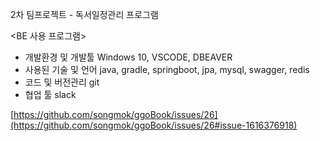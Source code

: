 2차 팀프로젝트 - 독서일정관리 프로그램

<BE 사용 프로그램>
- 개발환경 및 개발툴
Windows 10, VSCODE, DBEAVER
- 사용된 기술 및 언어 
java, gradle, springboot, jpa, mysql, swagger, redis
- 코드 및 버전관리
git
- 협업 툴
slack


[https://github.com/songmok/ggoBook/issues/26](https://github.com/songmok/ggoBook/issues/26#issue-1616376918)
